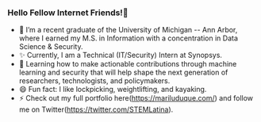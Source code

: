 ### Hello Fellow Internet Friends!👋

<!--
**stemlatina/stemlatina** is a ✨ _special_ ✨ repository because its `README.md` (this file) appears on your GitHub profile.
-->

- 🔭 I’m a recent graduate of the University of Michigan -- Ann Arbor, where I earned my M.S. in Information with a concentration in Data Science & Security.
- ✨ Currently, I am a Technical (IT/Security) Intern at Synopsys.
- 🌱 Learning how to make actionable contributions through machine learning and security that will help shape the next generation of researchers, technologists, and policymakers.
- 😄 Fun fact: I like lockpicking, weightlifting, and kayaking.
- ⚡ Check out my full portfolio here(https://mariluduque.com/) and follow me on Twitter(https://twitter.com/STEMLatina).

